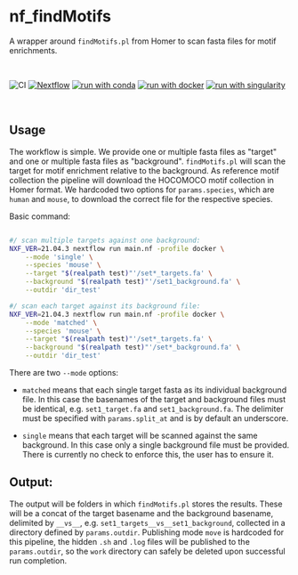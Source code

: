 # nf_findMotifs

A wrapper around `findMotifs.pl` from Homer to scan fasta files for motif enrichments.

<br>

![CI](https://github.com/ATpoint/nf_blank/actions/workflows/CI.yml/badge.svg)
[![Nextflow](https://img.shields.io/badge/nextflow%20DSL2-%E2%89%A521.04.0-23aa62.svg?labelColor=000000)](https://www.nextflow.io/)
[![run with conda](http://img.shields.io/badge/run%20with-conda-3EB049?labelColor=000000&logo=anaconda)](https://docs.conda.io/en/latest/)
[![run with docker](https://img.shields.io/badge/run%20with-docker-0db7ed?labelColor=000000&logo=docker)](https://www.docker.com/)
[![run with singularity](https://img.shields.io/badge/run%20with-singularity-1d355c.svg?labelColor=000000)](https://sylabs.io/docs/)

<br>

## Usage

The workflow is simple. We provide one or multiple fasta files as "target" and one or multiple fasta files as "background". `findMotifs.pl` will scan the target for motif enrichment relative to the background. As reference motif collection the pipeline will download the HOCOMOCO motif collection in Homer format. We hardcoded two options for `params.species`, which are `human` and `mouse`, to download the correct file for the respective species.  

Basic command:  

```bash

#/ scan multiple targets against one background:
NXF_VER=21.04.3 nextflow run main.nf -profile docker \
    --mode 'single' \
    --species 'mouse' \
    --target "$(realpath test)"'/set*_targets.fa' \
    --background "$(realpath test)"'/set1_background.fa' \
    --outdir 'dir_test'

#/ scan each target against its background file:    
NXF_VER=21.04.3 nextflow run main.nf -profile docker \
    --mode 'matched' \
    --species 'mouse' \
    --target "$(realpath test)"'/set*_targets.fa' \
    --background "$(realpath test)"'/set*_background.fa' \
    --outdir 'dir_test'

```

There are two `--mode` options:

- `matched` means that each single target fasta as its individual background file. In this case the basenames of the target and background files must be identical, e.g. `set1_target.fa` and `set1_background.fa`. The delimiter must be specified with `params.split_at` and is by default an underscore. 

- `single` means that each target will be scanned against the same background. In this case only a single background file must be provided. There is currently no check to enforce this, the user has to ensure it.

## Output:

The output will be folders in which `findMotifs.pl` stores the results. These will be a concat of the target basename and the background basename, delimited by `__vs__`, e.g. `set1_targets__vs__set1_background`, collected in a directory defined by `params.outdir`. Publishing mode `move` is hardcoded for this pipeline, the hidden `.sh` and `.log` files will be published to the `params.outdir`, so the `work` directory can safely be deleted upon successful run completion.
